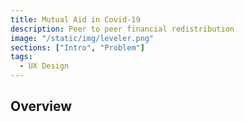 ```yaml
---
title: Mutual Aid in Covid-19
description: Peer to peer financial redistribution
image: "/static/img/leveler.png"
sections: ["Intro", "Problem"]
tags:
  - UX Design
---
```


## Overview
